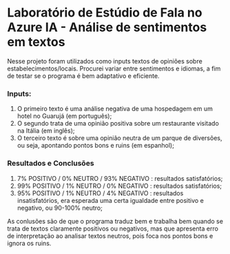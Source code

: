 # Laboratório de Estúdio de Fala no Azure IA - Análise de sentimentos em textos

Nesse projeto foram utilizados como inputs textos de opiniões sobre estabelecimentos/locais. Procurei variar entre sentimentos e idiomas, a fim de testar se o programa é bem adaptativo e eficiente. 

### Inputs:

1. O primeiro texto é uma análise negativa de uma hospedagem em um hotel no Guarujá (em português);
2. O segundo trata de uma opinião positiva sobre um restaurante visitado na Itália (em inglês);
3. O terceiro texto é sobre uma opinião neutra de um parque de diversões, ou seja, apontando pontos bons e ruins (em espanhol);

### Resultados e Conclusões

1. 7% POSITIVO / 0% NEUTRO / 93% NEGATIVO : resultados satisfatórios;
2. 99% POSITIVO / 1% NEUTRO / 0% NEGATIVO : resultados satisfatórios;
3. 95% POSITIVO / 1% NEUTRO / 4% NEGATIVO : resultados insatisfatórios, era esperada uma certa igualdade entre positivo e negativo, ou 90-100% neutro;

As conlusões são de que o programa traduz bem e trabalha bem quando se trata de textos claramente positivos ou negativos, mas que apresenta erro de interpretação ao analisar textos neutros, pois foca nos pontos bons e ignora os ruins.
